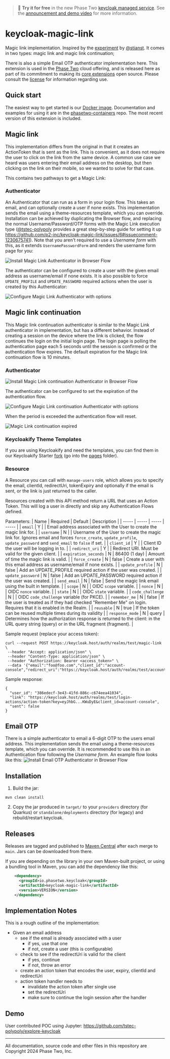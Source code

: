 > :rocket: **Try it for free** in the new Phase Two [keycloak managed service](https://phasetwo.io/?utm_source=github&utm_medium=readme&utm_campaign=keycloak-magic-link). See the [announcement and demo video](https://phasetwo.io/blog/self-service/) for more information.

# keycloak-magic-link

Magic link implementation. Inspired by the [experiment](https://github.com/stianst/keycloak-experimental/tree/main/magic-link) by [@stianst](https://github.com/stianst).
It comes in two types: magic link and magic link continuation;

There is also a simple Email OTP authenticator implementation here.
This extension is used in the [Phase Two](https://phasetwo.io) cloud offering, and is released here as part of its commitment to making its [core extensions](https://phasetwo.io/docs/introduction/open-source) open source. Please consult the [license](COPYING) for information regarding use.

## Quick start

The easiest way to get started is our [Docker image](https://quay.io/repository/phasetwo/phasetwo-keycloak?tab=tags). Documentation and examples for using it are in the [phasetwo-containers](https://github.com/p2-inc/phasetwo-containers) repo. The most recent version of this extension is included.

## Magic link

This implementation differs from the original in that it creates an ActionToken that is sent as the link. This is convenient, as it does not require the user to click on the link from the same device. A common use case we heard was users entering their email address on the desktop, but then clicking on the link on their mobile, so we wanted to solve for that case.

This contains two pathways to get a Magic Link:

### Authenticator

An Authenticator that can run as a form in your login flow. This takes an email, and can optionally create a user if none exists. This implementation sends the email using a theme-resources template, which you can override. Installation can be achieved by duplicating the Browser flow, and replacing the normal Username/Password/OTP forms with the Magic Link execution type ([@tstec-polypoly](https://github.com/tstec-polypoly) provides a great step-by-step guide for setting it up https://github.com/p2-inc/keycloak-magic-link/issues/6#issuecomment-1230675741). Note that you aren't required to use a _Username form_ with this, as it extends `UsernamePasswordForm` and renders the username form page for you:

![Install Magic Link Authenticator in Browser Flow](docs/assets/magic-link-authenticator.png)

The authenticator can be configured to create a user with the given email address as username/email if none exists. It is also possible to force `UPDATE_PROFILE` and `UPDATE_PASSWORD` required actions when the user is created by this Authenticator:

![Configure Magic Link Authenticator with options](docs/assets/magic-link-config.png)

## Magic link continuation

This Magic link continuation authenticator is similar to the Magic Link authenticator in implementation, but has a different behavior. Instead of creating a session on the device where the link is clicked, the flow continues the login on the initial login page. The login page is polling the authentication page each 5 seconds until the session is confirmed or the authentication flow expires. The default expiration for the Magic link continuation flow is 10 minutes.

### Authenticator

![Install Magic Link continuation Authenticator in Browser Flow](docs/assets/magic-link-continuation-authenticator.png)

The authenticator can be configured to set the expiration of the authentication flow.

![Configure Magic Link continuation Authenticator with options](docs/assets/magic-link-continuation-config.png)

When the period is exceeded the authentication flow will reset.

![Magic Link continuation expired](docs/assets/magic-link-continuation-expiration.png)

### Keycloakify Theme Templates

If you are using Keycloakify and need the templates, you can find them in our Keycloakify Starter [fork](https://github.com/p2-inc/keycloakify-starter/tree/p2/magic-link-extension-templates) (go into the [pages](https://github.com/p2-inc/keycloakify-starter/tree/p2/magic-link-extension-templates/src/login/pages) folder). 

### Resource

A Resource you can call with `manage-users` role, which allows you to specify the email, clientId, redirectUri, tokenExpiry and optionally if the email is sent, or the link is just returned to the caller.

Resources created with this API method return a URL that uses an Action Token. This will log a user in directly and skip any Authentication Flows defined. 

Parameters:
| Name | Required | Default | Description |
| ----- | ----- | ----- | ----- |
| `email` | Y | | Email address associated with the User to create the magic link for. |
| `username` | N | | Username of the User to create the magic link for. Ignores email and forces `force_create`, `update_profile`, `update_password` and `send_email` to `false` if set. |
| `client_id` | Y | | Client ID the user will be logging in to. |
| `redirect_uri` | Y | | Redirect URI. Must be valid for the given client. |
| `expiration_seconds` | N | 86400 (1 day) | Amount of time the magic link is valid. |
| `force_create` | N | false | Create a user with this email address as username/email if none exists. |
| `update_profile` | N | false | Add an UPDATE_PROFILE required action if the user was created. |
| `update_password` | N | false | Add an UPDATE_PASSWORD required action if the user was created. |
| `send_email` | N | false | Send the magic link email using the built in template. |
| `scope` | N | | OIDC `scope` variable. |
| `nonce` | N | | OIDC `nonce` variable. |
| `state` | N | | OIDC `state` variable. |
| `code_challenge` | N | | OIDC `code_challenge` variable (for PKCE). |
| `remember_me` | N | false | If the user is treated as if they had checked "Remember Me" on login. Requires that it is enabled in the Realm. |
| `reusable` | N | true | If the token can be reused multiple times during its validity |
| `response_mode` | N | query | Determines how the authorization response is returned to the client: in the URL query string (query) or in the URL fragment (fragment). |

Sample request (replace your access token):

```
curl --request POST https://keycloak.host/auth/realms/test/magic-link \
 --header "Accept: application/json" \
 --header "Content-Type: application/json" \
 --header "Authorization: Bearer <access_token>" \
 --data '{"email":"foo@foo.com","client_id":"account-console","redirect_uri":"https://keycloak.host/auth/realms/test/account/","expiration_seconds":3600,"force_create":true,"update_profile":true,"update_password":true,"send_email":false}'
```

Sample response:

```
{
  "user_id": "386edecf-3e43-41fd-886c-c674eea41034",
  "link": "https://keycloak.host/auth/realms/test/login-actions/action-token?key=eyJhbG...KWuDyE&client_id=account-console",
  "sent": false
}
```

## Email OTP

There is a simple authenticator to email a 6-digit OTP to the users email address. This implementation sends the email using a theme-resources template, which you can override. It is recommended to use this in an Authentication flow following the _Username form_. An example flow looks like this:
![Install Email OTP Authenticator in Browser Flow](docs/assets/email-otp-authenticator.png)

## Installation

1. Build the jar:

```
mvn clean install
```

2. Copy the jar produced in `target/` to your `providers` directory (for Quarkus) or `standalone/deployments` directory (for legacy) and rebuild/restart keycloak.

## Releases

Releases are tagged and published to [Maven Central](https://repo1.maven.org/maven2/io/phasetwo/keycloak/keycloak-magic-link/) after each merge to `main`. Jars can be downloaded from there.

If you are depending on the library in your own Maven-built project, or using a bundling tool in Maven, you can add the dependency like this:

```xml
    <dependency>
      <groupId>io.phasetwo.keycloak</groupId>
      <artifactId>keycloak-magic-link</artifactId>
      <version>VERSION</version>
    </dependency>
```

## Implementation Notes

This is a rough outline of the implementation:

- Given an email address
  - see if the email is already associated with a user
    - if yes, use that one
    - if not, create a user (this is configurable)
  - check to see if the redirectUri is valid for the client
    - if yes, continue
    - if not, throw an error
  - create an action token that encodes the user, expiry, clientId and redirectUri
  - action token handler needs to
    - invalidate the action token after single use
    - set the redirectUri
    - make sure to continue the login session after the handler

## Demo

User contributed POC using Jupyter: https://github.com/tstec-polypoly/explore-keycloak

---

All documentation, source code and other files in this repository are Copyright 2024 Phase Two, Inc.
